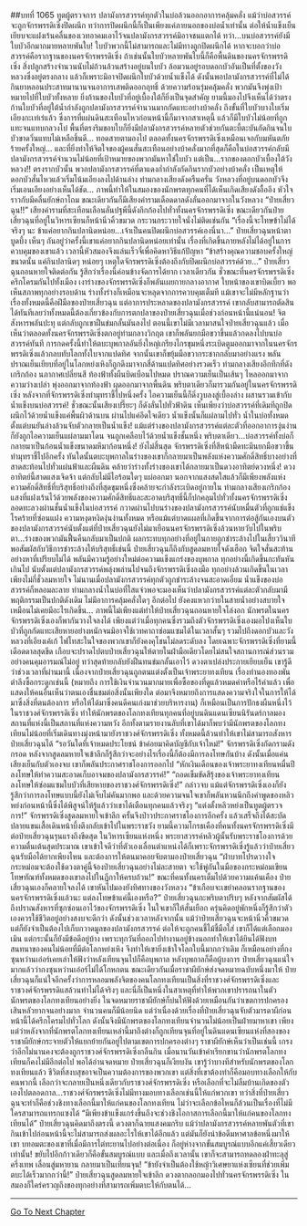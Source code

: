 ##บทที่ 1065 ทูตผู้ตรวจการ
ปลามังกรสวรรค์ทุกตัวในบ่อล้วนออกอาการคลุ้มคลั่ง
แม้ว่าบ่อสวรรค์จะถูกจักรพรรดิเซิ่งปิดผนึก ทว่าการปิดผนึกนี้ก็เป็นเพียงแค่ภายนอกของบ่อน้ำเท่านั้น ต่อให้น้ำแข็งเย็นเยียบจะแฝงเร้นคลื่นของเวทอาคมเอาไว้จนปลามังกรสวรรค์มิอาจชนแตกได้ ทว่า...บนบ่อสวรรค์ยังมีใบบัวอีกมากมายหลายพันใบ!
ใบบัวพวกนี้ไม่สามารถและไม่มีทางถูกปิดผนึกได้ หากจะบอกว่าบ่อสวรรค์คือรากฐานของนครจักรพรรดิเซิ่ง ถ้าเช่นนั้นใบบัวหลายพันใบนี้ก็คือพื้นดินของนครจักรพรรดิเซิ่ง สิ่งปลูกสร้างจำนวนนับไม่ถ้วนล้วนสร้างอยู่บนใบบัว ล้อมวนอยู่รอบดอกบัวอันเป็นที่ตั้งของวังหลวงซึ่งอยู่ตรงกลาง
แล้วก็เพราะมิอาจปิดผนึกใบบัวด้วยน้ำแข็งได้ ดังนั้นพอปลามังกรสวรรค์ที่ไม่ได้กินยาหลอนประสาทมานานจนอาการเสพติดออกฤทธิ์ ด้วยความร้อนรุ่มคลุ้มคลั่ง พวกมันจึงพุ่งเป้าหมายไปที่ใบบัวทั้งหลาย ยิ่งก้านของใบบัวที่อยู่เบื้องใต้ก็ยิ่งเป็นจุดสำคัญ ยามนี้มองไปจึงเห็นได้ว่าตรงก้านใบบัวที่อยู่ใต้น้ำกำลังถูกปลามังกรสวรรค์จำนวนมากกัดแทะอย่างบ้าคลั่ง
ถึงขั้นที่ใบบัวบางใบเริ่มเอียงกะเท่เร่แล้ว ซึ่งการที่แผ่นดินสะเทือนไหวก่อนหน้านี้ก็มาจากสาเหตุนี้
แล้วก็มีใบบัวไม่น้อยที่ถูกแทะจนแทบกลวงโบ๋ พื้นที่ตรงริมขอบใบก็ยิ่งมีปลามังกรสวรรค์หลายตัวช่วยกันตะบี้ตะบันกัดกินจนใบบัวขาดวิ่นแทบไม่เหลือชิ้นดี...
ทอดสายตามองไป ตลอดทั้งนครจักรพรรดิเซิ่งเหมือนเจอกับมหันตภัยร้ายครั้งใหญ่...
และที่ยิ่งทำให้จิตใจของผู้คนสั่นสะเทือนอย่างบ้าคลั่งมากที่สุดก็คือในบ่อสวรรค์กลับมีปลามังกรสวรรค์จำนวนไม่น้อยที่เป้าหมายของพวกมันหาใช่ใบบัว แต่เป็น...รากของดอกบัวเบื้องใต้วังหลวง!!
ตรงรากบัวนั้น พวกปลามังกรสวรรค์ที่ตาแดงก่ำกำลังกัดกินรากบัวอย่างบ้าคลั่ง เป็นเหตุให้ดอกบัวสั่นไหวแล้วเริ่มโน้มเอียงลงไปด้านล่าง ท่ามกลางเสียงดังครืนครั่น วังหลวงที่อยู่บนดอกบัวจึงเริ่มเอนเอียงอย่างเห็นได้ชัด...
ภาพนี้ทำให้ในสมองของนักพรตทุกคนที่ได้เห็นเกิดเสียงดังอื้ออึง หัวใจราวกับมีคลื่นยักษ์ถาโถม ขณะเดียวกันก็มีเสียงคำรามเดือดดาลดังลั่นออกมาจากในวังหลวง
“ป๋ายเสี่ยวฉุน!!” เสียงคำรามที่สะเทือนเลือนลั่นปฐพีนี้ดังกึกก้องไปทั่วทั้งนครจักรพรรดิเซิ่ง ขณะเดียวกันป๋ายเสี่ยวฉุนที่อยู่ในวิหารเซียนก็หน้านิ่วคิ้วขมวด กระวนกระวายใจนั่งไม่ติดเช่นกัน
“เรื่องนี้จะโทษข้าไม่ได้จริงๆ นะ ข้าแค่อยากกินปลานิดหน่อย...เจ้าเป็นคนปิดผนึกบ่อสวรรค์เองนี่นา...” ป๋ายเสี่ยวฉุนหน้าตาบูดบึ้ง เห็นๆ กันอยู่ว่าครั้งนี้เขาแค่อยากกินปลานิดหน่อยเท่านั้น เรื่องที่เกิดขึ้นภายหลังไม่ได้อยู่ในการควบคุมของเขาแล้ว เวลานี้หัวสมองจึงแล่นเร็วจี๋เพื่อคิดหาวิธีแก้ปัญหา
“ข้าสร้างคุณความชอบครั้งใหญ่ขนาดนั้น แค่กินปลานิดๆ หน่อยๆ เหตุใดจักรพรรดิเซิ่งต้องถึงกับปิดผนึกบ่อสวรรค์ด้วย...” ป๋ายเสี่ยวฉุนถอนหายใจติดต่อกัน รู้สึกว่าเรื่องนี้ค่อนข้างจัดการได้ยาก
เวลาเดียวกัน ชั่วขณะที่นครจักรพรรดิเซิ่งครึกโครมกันไปทั้งเมือง เงาร่างของจักรพรรดิเซิ่งก็พลันเผยกายกลางอากาศ ใบหน้าของเขาบิดเบี้ยว พอเห็นสภาพทุกอย่างรอบด้าน ร่างทั้งร่างก็เหมือนจะหลุดจากการควบคุมเต็มที แม้เขาจะไม่มีหลักฐานว่าเรื่องทั้งหมดนี้คือฝีมือของป๋ายเสี่ยวฉุน แต่อาการประหลาดของปลามังกรสวรรค์ เขากลับสามารถตัดสินได้ทันทีเลยว่าทั้งหมดนี้ต้องเกี่ยวข้องกับการตกปลาของป๋ายเสี่ยวฉุนเมื่อช่วงก่อนหน้านี้แน่นอน!
จิตสังหารพลันปะทุ แต่กลับถูกเขาฝืนข่มกลั้นมันลงไป ตอนนี้เขาไม่มีเวลามาสนใจป๋ายเสี่ยวฉุนแล้ว เมื่อเห็นว่าตลอดทั้งนครจักรพรรดิเซิ่งตกอยู่ท่ามกลางวิกฤต เขาก็พลันยกมือขวาขึ้นแล้วกดลงไปบนบ่อสวรรค์ทันที
การกดครั้งนี้ทำให้ตบะบุพกาลอันยิ่งใหญ่เกรียงไกรขุมหนึ่งระเบิดตูมออกมาจากในนครจักรพรรดิเซิ่งแล้วกลบทับโลกทั้งใบจากแปดทิศ จากนั้นเขาก็ขยุ้มมือขวากระชากกลับมาอย่างแรง พลันปราณเย็นเยียบที่อยู่ในโลกหย่งเหิงก็ถูกดึงมาจากสี่ด้านแปดทิศอย่างรวดเร็ว
ท่ามกลางเสียงอึกทึกที่ดังเกริกก้อง นภากาศเปลี่ยนสี ท้องฟ้าทั้งผืนบิดเบือนไปหมด ปราณความเย็นเป็นเส้นๆ ไหลออกมาจากความว่างเปล่า พุ่งออกมาจากท้องฟ้า ผุดออกมาจากพื้นดิน พริบตาเดียวก็มารวมกันอยู่ในนครจักรพรรดิเซิ่ง หลังจากที่จักรพรรดิเซิ่งทำมุทราชี้ไปหนึ่งครั้ง ไอความเย็นนี้ก็ดิ่งวูบลงสู่เบื้องล่าง ผสานรวมเข้ากับน้ำแข็งบนบ่อสวรรค์!
ชั่วขณะนั้นเสียงเปรี๊ยะๆ ก็ดังลั่นไปทั่วฟ้าดิน เห็นเพียงว่าบ่อสวรรค์ที่เดิมทีถูกปิดผนึกไว้ด้วยน้ำแข็งแค่พื้นผิวด้านบน ผ่านไปแค่อึดใจเดียว น้ำแข็งนั้นก็แผ่ลามไปทั่ว น้ำในบ่อทั้งหมดตั้งแต่บนยันล่างล้วนจับตัวกลายเป็นน้ำแข็ง!
แม้แต่ร่างของปลามังกรสวรรค์แต่ละตัวที่ออกอาการงุ่นง่านก็ยังถูกไอความเย็นแผ่ลามมาโดน จนถูกเคลือบไว้ด้วยน้ำแข็งชั้นหนึ่ง พริบตาเดียว...บ่อสวรรค์ทั้งบ่อก็กลายมาเป็นก้อนน้ำแข็งขนาดมหึมาก้อนหนึ่ง!
ยังไม่สิ้นสุด จักรพรรดิเซิ่งที่สีหน้ามืดทะมึนยกมือขวาขึ้นทำมุทราชี้ไปอีกครั้ง ทันใดนั้นตบะบุพกาลในร่างของเขาก็กลายมาเป็นพลังแห่งความศักดิ์สิทธิ์บางอย่างที่สาดสะท้อนไปทั่วแผ่นฟ้าและผืนดิน คล้ายว่าร่างทั้งร่างของเขาได้กลายมาเป็นดวงอาทิตย์ดวงหนึ่ง!
ดวงอาทิตย์นี้สาดแสงเจิดจ้า แต่กลับไม่มีไอร้อนใดๆ แผ่ออกมา นอกจากแสงสดใสแล้วก็มีเพียงพลังแห่งความศักดิ์สิทธิ์ที่บริสุทธิ์อย่างถึงที่สุดขุมหนึ่งซึ่งคล้ายจะกำลังระเบิดอยู่ภายใน
ท่ามกลางเสียงเกริกก้อง แสงที่แฝงเร้นไว้ด้วยพลังของความศักดิ์สิทธิ์และสะอาดบริสุทธิ์นี้ก็ปกคลุมไปทั่วทั้งนครจักรพรรดิเซิ่ง ลอดทะลวงผ่านชั้นน้ำแข็งในบ่อสวรรค์ กวาดผ่านไปบนร่างของปลามังกรสวรรค์นับหมื่นตัวที่ถูกแช่แข็ง
โรคร้ายที่ซ่อนแฝง ความหงุดหงิดงุ่นง่านทั้งหมด หรือแม้แต่บาดแผลที่เกิดขึ้นจากการต่อสู้กันเองบนตัวของปลามังกรสวรรค์นับตั้งแต่ที่ป๋ายเสี่ยวฉุนยังไม่มาเยือนนครจักรพรรดิเซิ่งล้วนหายวับไปในพริบตา...ร่างของพวกมันฟื้นคืนกลับมาเป็นปกติ ผลกระทบทุกอย่างที่อยู่ในกายถูกชำระล้างไปในเสี้ยววินาที
พอสัมผัสกับวิธีการชำระล้างให้บริสุทธิ์เช่นนี้ ป๋ายเสี่ยวฉุนก็ถึงกับสูดลมหายใจดังเฮือก จิตใจสั่นสะท้านอย่างหาที่เปรียบไม่ได้ พลันมีความรู้อย่างใหม่ต่อความแข็งแกร่งของบุพกาล
ทุกอย่างนี้เกิดขึ้นกะทันหันเกินไป นับตั้งแต่ปลามังกรสวรรค์พลุ่งพล่านไปจนถึงจักรพรรดิเซิ่งลงมือ ทุกอย่างล้วนเกิดขึ้นในเวลาเพียงไม่กี่ชั่วลมหายใจ ไม่นานเมื่อปลามังกรสวรรค์ทุกตัวถูกชำระล้างจนสะอาดเอี่ยม น้ำแข็งของบ่อสวรรค์ก็หลอมละลาย ท่ามกลางน้ำในบ่อที่ใสแจ๋วพอจะมองเห็นว่าปลามังกรสวรรค์แต่ละตัวกลับมามีพฤติกรรมเป็นปกติดังเดิม ไม่มีอาการคลุ้มคลั่งใดๆ อีกต่อไป ยังคงแหวกว่ายในสายน้ำอย่างสบายใจเหมือนไม่เคยมีอะไรเกิดขึ้น...
ภาพนี้ไม่เพียงแต่ทำให้ป๋ายเสี่ยวฉุนถอนหายใจโล่งอก นักพรตในนครจักรพรรดิเซิ่งเองก็พากันวางใจลงได้ เพียงแต่ว่าเมื่อทุกคนซึ่งรวมถึงตัวจักรพรรดิเซิ่งเองมอไปงเห็นใบบัวที่ถูกกัดแทะเสียหายอย่างหนักจนมิอาจใช้เวทคาถาซ่อมแซมได้ในเวลาสั้นๆ รวมไปถึงดอกบัวและวังหลวงที่เอียงเค้เก้ ไฟโทสะในใจของพวกเขาก็ยังคงคุโชนไม่ลดระดับลง
โดยเฉพาะจักรพรรดิเซิ่งที่ยามนี้เดือดดาลสุดขีด เกือบจะปราดไปตบป๋ายเสี่ยวฉุนให้ตายในฝ่ามือเดียวโดยไม่สนใจสถานการณ์ส่วนรวมอย่างคนคุมอารมณ์ไม่อยู่ ทว่าสุดท้ายกลับยังฝืนทนข่มกลั้นเอาไว้ ดวงตาเปล่งประกายเยียบเย็น
เขารู้ดีว่าช่วงเวลาที่ผ่านมานี้ เนื่องจากป๋ายเสี่ยวฉุนถูกตนแต่งตั้งเป็นเจ้าพระยาทงเทียน เรื่องทำนองทองพันตำลึงซื้อกระดูกเช่นนี้ (หมายถึง การใช้เงินจำนวนมากมายเพื่อซื้อของที่ดูแล้วหมดค่าหรือไร้ค่าแล้ว เพื่อแสดงให้คนอื่นเห็นว่าตนเองชื่นชมต่อสิ่งนั้นเพียงใด ต่อมาจึงหมายถึงการแสดงความจริงใจในการให้ได้มาซึ่งสิ่งที่ตนต้องการ หรือให้ได้มาซึ่งคนดีคนเก่งมาช่วยบริหารงาน) ก็เหมือนเป็นการปักธงผืนหนึ่งไว้ในราชวงศ์จักรพรรดิเซิ่ง ทำให้นักพรตของโลกทงเทียนทุกคนที่อยู่บนดินแดนเซียนนิรันดร์กาลมองสถานที่แห่งนี้เป็นสถานที่แห่งความหวัง
อีกทั้งตามรายงานลับที่เขาได้มาก็พบว่ามีนักพรตของโลกทงเทียนไม่น้อยที่เริ่มเดินทางมุ่งหน้ามายังราชวงศ์จักรพรรดิเซิ่ง ทั้งหมดนี้ล้วนทำให้เขาไม่สามารถสังหารป๋ายเสี่ยวฉุนได้
“รอวันใดที่เจ้าหมดประโยชน์ ข้าค่อยมาคิดบัญชีกับเจ้าใหม่!” จักรพรรดิเซิ่งกัดกรามดังกรอด หลังจากสูดลมหายใจเข้าลึกก็รู้สึกว่าจะอย่างไรเรื่องนี้ก็ต้องมีการลงโทษกันบ้าง ดังนั้นเมื่อแค่นเสียงเย็นกับตัวเองจบ เขาก็พลันประกาศราชโองการออกไป
“หักเงินเดือนของเจ้าพระยาทงเทียนหมื่นปี ลงโทษให้ทำความสะอาดเก็บอาจมของปลามังกรสวรรค์!”
“ถอดเข็มขัดสีรุ้งของเจ้าพระยาทงเทียน ลงโทษให้ซ่อมแซมใบบัวที่เสียหายของราชวงศ์จักรพรรดิเซิ่ง!”
กล่าวจบ แม้แต่จักรพรรดิเซิ่งเองก็ยังรู้สึกว่าการลงโทษแบบนี้ยังไม่เจ็บไม่คันมากพอ และด้วยความจนใจเขาก็พลันหวนนึกถึงคำพูดของหลิวหย่งก่อนหน้านี้ซึ่งได้พิสูจน์ให้รู้แล้วว่าเขาได้เตือนทุกคนแล้วจริงๆ
“แต่งตั้งหลิวหย่งเป็นทูตผู้ตรวจการ!” จักรพรรดิเซิ่งสูดลมหายใจเข้าลึก ครั้นจึงป่าวประกาศราชโองการอีกครั้ง แล้วเสร็จถึงได้สะบัดปลายแขนเสื้อเดินหน้าบึ้งตึงกลับเข้าไปในพระราชวัง
ยามนี้ความโกรธเคืองที่คนทั้งนครจักรพรรดิเซิ่งมีต่อป๋ายเสี่ยวฉุนรุนแรงถึงขีดสุด ในวิหารเซียนแห่งหนึ่ง พระยาสวรรค์หลิวผู้นั้นรับพระราชโองการด้วยความตื่นเต้นสุดประมาณ เขาเข้าใจดีว่าที่ตัวเองเลื่อนตำแหน่งได้ก็เพราะจักรพรรดิเซิ่งรู้แล้วว่าป๋ายเสี่ยวฉุนรับมือได้ยากเพียงไหน และต้องการให้ตนมาคอยจับตามองป๋ายเสี่ยวฉุน
“ฝ่าบาทโปรดวางใจ กระหม่อมจะต้องใช้ดวงตาคู่นี้จ้องป๋ายเสี่ยวฉุนอย่างไม่ละสายตา จะใช้พู่กันในมือของกระหม่อมเขียนโทษทัณฑ์ทั้งหมดของเขาลงไปในฎีกาให้ครบถ้วน!”
ขณะที่คนทั้งนครเต็มไปด้วยความแค้นเคือง ป๋ายเสี่ยวฉุนเองก็คลายใจลงได้ เขาหันไปมองยังทิศทางของวังหลวง
“ข้าเกือบจะเขย่าคลอนรากฐานของนครจักรพรรดิเซิ่งแล้วนะ แต่ลงโทษข้าแค่นี้เองหรือ?” ป๋ายเสี่ยวฉุนกะพริบตาปริบๆ หลังจากสัมผัสได้ถึงปราณสังหารที่ซุกซ่อนเอาไว้ของจักรพรรดิเซิ่ง ในใจเขาก็ให้สั่นเยือก ครุ่นคิดอยู่พักหนึ่งก็รู้สึกว่าตัวเองควรใช้ชีวิตอยู่อย่างสงบจะดีกว่า
ดังนั้นช่วงเวลาหลังจากนั้น แม้ว่าป๋ายเสี่ยวฉุนจะหน้านิ่วคิ้วขมวด แต่ก็ยังจำเป็นต้องไปเก็บกวาดมูลของปลามังกรสวรรค์ ต่อให้จะถูกคนชี้ไม้ชี้มือใส่ เขาก็ได้แต่เลือกมองเมิน
แต่กระนั้นก็ยังมีข้อดีอยู่บ้าง เพราะทุกวันที่ออกไปทำงานอยู่ข้างนอกทำให้เขาได้ยินได้ฟังบทสนทนาของคนไม่น้อยที่มีต่อโลกหย่งเหิง จึงทำให้เขายิ่งเข้าใจโลกใบนี้มากกว่าเดิม ก็เหมือนอย่างที่กงซุนหว่านเอ๋อร์เคยเล่าให้ฟังว่าหลังเทียนจุนไปก็คือบุพกาล หลังบุพกาลก็คือผู้บงการ ป๋ายเสี่ยวฉุนแน่ใจมากแล้วว่ากงซุนหว่านเอ๋อร์ไม่ได้โกหกตน
ขณะเดียวกันเมื่อราชาผียักษ์ส่งจดหมายฉบับหนึ่งมาให้ ป๋ายเสี่ยวฉุนก็แน่ใจอีกครั้งว่าการหลอมพลังจิตของคนโลกทงเทียนเป็นสิ่งที่ราชวงศ์จักรพรรดิเซิ่งและราชวงศ์จักรพรรดิแสล้วนทำไม่ได้จริงๆ และนี่ก็เป็นหนึ่งในสาเหตุที่ทำให้พวกเขาปรารถนาในตัวนักพรตของโลกทงเทียนอย่างยิ่ง
ในจดหมายราชาผียักษ์ก็บ่นให้ฟังด้วยเหมือนกันว่าเขตการปกครองเสินหลัวยากจนอย่างมาก จำนวนคนก็มีน้อยนิด แต่ว่าเนื่องด้วยเรื่องที่ป๋ายเสี่ยวฉุนจับตัวมารดาผีก่อนหน้านี้ได้ครึกโครมไปทั่วโลก ดังนั้นจึงมีนักพรตของโลกทงเทียนจำนวนไม่น้อยเป็นฝ่ายมาหาเขา
เพียงแต่ว่าหลังจากที่นักพรตโลกทงเทียนเหล่านี้มาถึงต่างก็ถูกเทียนจุนที่อยู่ในดินแดนเซียนแห่งที่สองของราชาผียักษ์กระจายตัวให้แยกย้ายกันอยู่ไปตามเขตการปกครองต่างๆ ราชาผียักษ์เห็นว่าเป็นเช่นนี้ เกรงว่าอีกไม่นานคงจะต้องถูกราชวงศ์จักรพรรดิเซิ่งกลืนกิน เมื่อนานวันเข้าคำเรียกขานว่านักพรตโลกทงเทียนก็คงไม่มีอีกต่อไป
พอได้อ่านจดหมาย ป๋ายเสี่ยวฉุนก็เงียบงัน เขารู้ว่าบางทีสำหรับนักพรตของโลกทงเทียนแล้ว ชีวิตที่สงบสุขอาจเป็นความต้องการของพวกเขา แต่สิ่งที่เขาต้องทำก็คือมอบทางเลือกให้กับคนพวกนี้
เลือกว่าจะกลายเป็นหนึ่งเดียวกับราชวงศ์จักรพรรดิเซิ่ง หรือเลือกที่จะไม่ลืมบ้านเกิดของตัวเองไปตลอดกาล...ราชวงศ์จักรพรรดิเซิ่งไม่มีทางมอบทางเลือกเช่นนี้ให้แก่พวกเขา ทว่าสิ่งที่ป๋ายเสี่ยวฉุนจะทำก็คือช่วงชิงทางเลือกนี้มาให้แก่คนของโลกทงเทียน
ไม่ว่าจะเลือกข้อไหนก็ล้วนเป็นเรื่องที่ไม่มีใครสามารถแทรกแซงได้
“มีเพียงข้าแข็งแกร่งขึ้นถึงจะช่วงชิงโอกาสการเลือกนี้มาให้แก่คนของโลกทงเทียนได้” ป๋ายเสี่ยวฉุนคิดมาถึงตรงนี้ ดวงตาก็ฉายแสงคมกริบ แม้ว่าปลามังกรสวรรค์หลายพันตัวที่เขากินเข้าไปก่อนหน้านี้จะไม่สามารถส่งผลอะไรให้เขาได้อีกแล้ว แต่มันก็ยังนำข้อดีมหาศาลข้อหนึ่งมาให้เขา
บทอมตะของเขาที่เมื่อมีการไต่ทะยานไปอย่างต่อเนื่อง ก็อยู่ห่างจากขั้นสมบูรณ์แบบอีกแค่เสี้ยวเดียวเท่านั้น!
ขยับไปอีกก้าวเดียวก็คือขั้นสมบูรณ์แบบ และเมื่อถึงเวลานั้น เขาก็จะสามารถทดลองฝ่าทะลุสู่ครึ่งเทพ เลื่อนสู่มหายาน กลายมาเป็นเทียนจุน!
“ข้ายังจำเป็นต้องใช้หญ้าวิเศษยาแห่งเซียนที่ช่วยเพิ่มตบะได้เร็วมากกว่านี้!” ป๋ายเสี่ยวฉุนสูดลมหายใจเข้าลึก ดวงตากลอกมองไปทั่วนครจักรพรรดิเซิ่ง ในสมองก็ใคร่ครวญถึงของทุกอย่างที่สามารถเพิ่มตบะให้กับตนได้...


------


[Go To Next Chapter]( ./38.md)